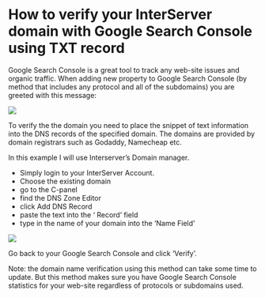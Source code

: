 # How to verify your InterServer domain with Google Search Console using TXT record

Google Search Console is a great tool to track any web-site issues and organic traffic. When adding new property to Google Search Console (by method that includes any protocol and all of the subdomains) you are greeted with this message:

![](Screen-Shot-2019-08-23-at-20.34.22-1024x819.png)

To verify the the domain you need to place the snippet of text information into the DNS records of the specified domain. The domains are provided by domain registrars such as Godaddy, Namecheap etc.

In this example I will use Interserver’s Domain manager.

-   Simply login to your InterServer Account.
-   Choose the existing domain
-   go to the C-panel
-   find the DNS Zone Editor
-   click Add DNS Record
-   paste the text into the ‘ Record’ field
-   type in the name of your domain into the ‘Name Field’

![](Screen-Shot-2019-08-23-at-22.25.08-1024x455.png)

Go back to your Google Search Console and click ‘Verify’.

Note: the domain name verification using this method can take some time to update. But this method makes sure you have Google Search Console statistics for your web-site regardless of protocols or subdomains used.